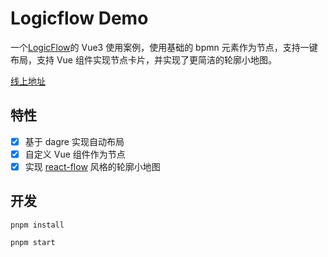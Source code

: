 # Logicflow Demo

一个[LogicFlow](https://github.com/didi/LogicFlow)的 Vue3 使用案例，使用基础的 bpmn 元素作为节点，支持一键布局，支持 Vue 组件实现节点卡片，并实现了更简洁的轮廓小地图。

[线上地址](http://logicflow.meiling.fun/)

## 特性

- [x] 基于 dagre 实现自动布局
- [x] 自定义 Vue 组件作为节点
- [x] 实现 [react-flow](https://reactflow.dev/docs/api/plugin-components/minimap/) 风格的轮廓小地图

## 开发

```
pnpm install
```

```
pnpm start
```
